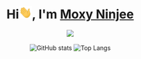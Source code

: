 # <h1 align="center">Hi<img src="https://raw.githubusercontent.com/ABSphreak/ABSphreak/master/gifs/Hi.gif" width="30px" />, I'm <a href="#">Moxy Ninjee<a></h1>
<p align="center">
    <img width="200" src="#">
</p>

<div align="center">

![GitHub stats](https://github-readme-stats.vercel.app/api?username=tonynguyenit18&show_icons=true&count_private=true&include_all_commits=true&title_color=f8333c&icon_color=f8333c)
![Top Langs](https://github-readme-stats.vercel.app/api/top-langs/?username=tonynguyenit18&layout=compact&custom_title=I%20use&title_color=f8333c&card_width=445)
</div>
